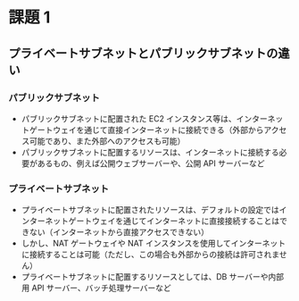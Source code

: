 # 課題 1

## プライベートサブネットとパブリックサブネットの違い

### パブリックサブネット

- パブリックサブネットに配置された EC2 インスタンス等は、インターネットゲートウェイを通じて直接インターネットに接続できる（外部からアクセス可能であり、また外部へのアクセスも可能）
- パブリックサブネットに配置するリソースは、インターネットに接続する必要があるもの、例えば公開ウェブサーバーや、公開 API サーバーなど

### プライベートサブネット

- プライベートサブネットに配置されたリソースは、デフォルトの設定ではインターネットゲートウェイを通じてインターネットに直接接続することはできない（インターネットから直接アクセスできない）
- しかし、NAT ゲートウェイや NAT インスタンスを使用してインターネットに接続することは可能（ただし、この場合も外部からの接続は許可されません）
- プライベートサブネットに配置するリソースとしては、DB サーバーや内部用 API サーバー、バッチ処理サーバーなど
